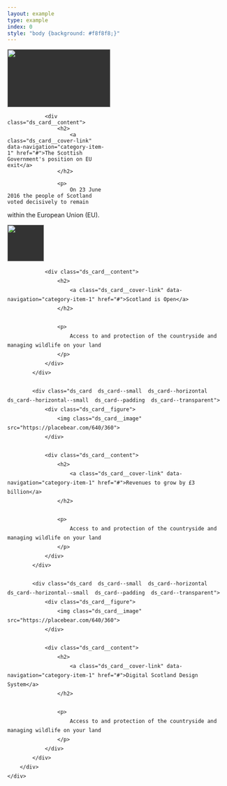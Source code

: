 ```yaml
---
layout: example
type: example
index: 0
style: "body {background: #f8f8f8;}"
---
```




<style>

.ds_card {
    padding: 0;
    position: relative;
}

.ds_card__figure {
    background: #333;
    margin-bottom: 0;
    overflow: hidden;
    padding-bottom: calc(900%/16);
    pointer-events: none;
    position: relative;
    z-index: 1;
}

.ds_card__image {
    height: 100%;
    left: 0;
    position: absolute;
    top: 0;
}

.ds_card__content {
    padding: 21px 15px;
}

.ds_card__content > :first-child {
    margin-top: 0;
}

.ds_card__cover-link {
    outline: 0 !important;
}

.ds_card__cover-link:focus,
.ds_card__cover-link:active,
.ds_card__cover-link:hover {
    background-color: transparent;
    box-shadow: none;
    text-decoration: underline;
}

.ds_card__cover-link::after {
    bottom: 0;
    content: "";
    height: 100%;
    left: 0;
    position: absolute;
    right: 0;
    top: 0;
    z-index: 0;
    transition: background-color 0.2s;

    mix-blend-mode: darken;
}

.ds_card__cover-link:hover::after {
    background-color: #d9effc;
}

.ds_card__cover-link:active::after, 
.ds_card__cover-link:focus::after {
    background-color: #fdd522;
    box-shadow: inset 0 -3px #333333;
    transition-duration: 0s;
}

@supports(object-fit: contain) {
    .ds_card__image {
        object-fit: cover;
        width: 100%;
    }
}

.ds_card--small {
    font-size: 14px;
    line-height: 21px;
}

.ds_card--small h2 {
    font-size: 1.105263rem;
    line-height: 28px;
    margin-bottom: 0;
}

.ds_card--transparent {
    background-color: transparent;
    box-shadow: none;
}

.ds_card--transparent .ds_card__content {
    padding-left: 0;
    padding-right: 0;
}

.ds_card--padding {
    padding: 14px 15px;
}









.ds_card--horizontal {
    display: grid;
    grid-template-columns: auto 1fr;
    grid-gap: 0 15px;
}

.ds_card--horizontal .ds_card__content {
    padding-left: 0;
}

.ds_card--horizontal.ds_card--transparent .ds_card__content {
    padding-bottom: 0;
    padding-top: 0;
}

.ds_card--horizontal.ds_card--transparent.ds_card--padding {
    padding: 0;
}






/*

SIZING

*/
.ds_card--horizontal--small {
    align-items: center;
    min-height: 84px;
}

.ds_card--padding.ds_card--horizontal--small {
    align-items: start;
}

.ds_card--padding.ds_card--horizontal--small .ds_card__figure {
    top: 4px;
}

.ds_card--horizontal--small .ds_card__content {
    padding-bottom: 0;
    padding-top: 0;
}

.ds_card--horizontal--small .ds_card__figure {
    padding-bottom: 0;
    position: relative;
    width: 84px;
    height: 84px;
}

.ds_card--horizontal--small .ds_card__image,
.ds_card--horizontal--large .ds_card__image {
    position: static;
    display: block;
}

.ds_card--horizontal--large {
    min-height: 147px;
}

.ds_card--horizontal--large .ds_card__figure {
    max-width: 262px;
    padding-bottom: 0;
    position: relative;
}

.ds_card--horizontal--large .ds_card__image {
    position: static;
    display: block;
}

.ds_card--horizontal--wide {
    grid-template-columns: 6fr 6fr;
}

.ds_card--horizontal--superwide {
    grid-template-columns: 8fr 4fr;
}

    </style>


<style>
    .image-card-grid {
        display: grid;
        grid-gap: 30px;
        margin-bottom: 28px;
    }

    .image-card-grid--small {
        grid-template-columns: 1fr 1fr 1fr 1fr;
    }

    .image-card-grid--medium {
        grid-template-columns: 1fr 1fr 1fr;
    }

    .image-card-grid--large {
        grid-template-columns: 1fr 1fr;
    }

    </style>

<style>
.gov-hero {
    display: grid;
    grid-gap: 32px;
}

.gov-hero > div:not(:first-child) {
    display: grid;
    grid-template-columns: 1fr 1fr 1fr;
    grid-gap: 0 32px;
}

.ds_card--padding.ds_card--horizontal--small .ds_card__figure {top: 0;}

@media screen and (max-width:767px) {
    .gov-hero .ds_card--horizontal {
        grid-template-columns: unset;
        grid-template-rows: auto 1fr;
        grid-gap: 15px 0;
    }

    .ds_card--small .ds_card__figure {
        width: 100%;
        height: unset;
    }
}


@media screen and (min-width:768px) {
    .gov-hero {
        grid-template-columns: 6fr 6fr;
    }

    .gov-hero > div:not(:first-child) {
        grid-template-columns: unset;
        grid-template-rows: 1fr 1fr 1fr;
    }
}

@media screen and (min-width:992px) {
    .gov-hero {
        grid-template-columns: 8fr 4fr;
    }
}

@media screen and (min-width: 1200px) {
    .ds_card--small .ds_card__figure {
        width: 150px;
    }
}

/* 
.gov-hero > div:not(:first-child) {
    display: grid;
    grid-template-columns: 1fr 1fr 1fr;
}

@media screen and (max-width: 768px) {
    body {background-color: red !important}

    .gov-hero {
        grid-template-columns: 8fr 4fr;
    }
}

@media screen and (max-width: 992px) {
    .ds_card--small .ds_card__figure {
        display: none;
    }
}

@media screen and (min-width: 1200px) {
    .ds_card--small .ds_card__figure {
        width: 150px;
    }
} */
</style>

<div class="ds_wrapper">
    <div class="gov-hero">
        <div>
            <div class="ds_card  ds_card--transparent">
                <div class="ds_card__figure">
                    <img class="ds_card__image" src="https://placebear.com/640/360">
                </div>

                <div class="ds_card__content">
                    <h2>
                        <a class="ds_card__cover-link" data-navigation="category-item-1" href="#">The Scottish Government's position on EU exit</a>
                    </h2>

                    <p>
                        On 23 June 2016 the people of Scotland voted decisively to remain 
within the European Union (EU).
                    </p>
                </div>
            </div>
        </div>
        <div>
            <div class="ds_card  ds_card--small  ds_card--horizontal  ds_card--horizontal--small  ds_card--padding  ds_card--transparent">
                <div class="ds_card__figure">
                    <img class="ds_card__image" src="https://placebear.com/640/360">
                </div>

                <div class="ds_card__content">
                    <h2>
                        <a class="ds_card__cover-link" data-navigation="category-item-1" href="#">Scotland is Open</a>
                    </h2>

                    <p>
                        Access to and protection of the countryside and managing wildlife on your land
                    </p>
                </div>
            </div>

            <div class="ds_card  ds_card--small  ds_card--horizontal  ds_card--horizontal--small  ds_card--padding  ds_card--transparent">
                <div class="ds_card__figure">
                    <img class="ds_card__image" src="https://placebear.com/640/360">
                </div>

                <div class="ds_card__content">
                    <h2>
                        <a class="ds_card__cover-link" data-navigation="category-item-1" href="#">Revenues to grow by £3 billion</a>
                    </h2>

                    <p>
                        Access to and protection of the countryside and managing wildlife on your land
                    </p>
                </div>
            </div>

            <div class="ds_card  ds_card--small  ds_card--horizontal  ds_card--horizontal--small  ds_card--padding  ds_card--transparent">
                <div class="ds_card__figure">
                    <img class="ds_card__image" src="https://placebear.com/640/360">
                </div>

                <div class="ds_card__content">
                    <h2>
                        <a class="ds_card__cover-link" data-navigation="category-item-1" href="#">Digital Scotland Design System</a>
                    </h2>

                    <p>
                        Access to and protection of the countryside and managing wildlife on your land
                    </p>
                </div>
            </div>
        </div>
    </div>
</div>
